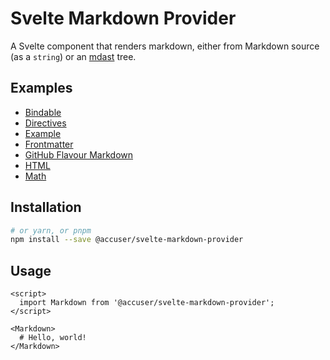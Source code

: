 # Svelte Markdown Provider

A Svelte component that renders markdown, either from Markdown source (as a `string`) or an [mdast](https://github.com/syntax-tree/mdast) tree.


## Examples
- [Bindable](bindable)
- [Directives](directives)
- [Example](example)
- [Frontmatter](frontmatter)
- [GitHub Flavour Markdown](gfm)
- [HTML](html)
- [Math](math)

## Installation

```bash
# or yarn, or pnpm
npm install --save @accuser/svelte-markdown-provider
```

## Usage

```svelte
<script>
  import Markdown from '@accuser/svelte-markdown-provider';
</script>

<Markdown>
  # Hello, world!
</Markdown>
```
